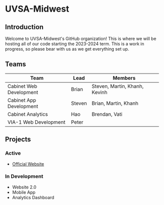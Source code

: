 # UVSA-Midwest

## Introduction

Welcome to UVSA-Midwest's GitHub organization! This is where we will be hosting all of our code starting the 2023-2024 term. This is a work in progress, so please bear with us as we get everything set up.

## Teams

| Team | Lead | Members |
| ---- | --------- | ------------ |
| Cabinet Web Development | Brian | Steven, Martin, Khanh, Kevinh |
| Cabinet App Development | Steven | Brian, Martin, Khanh |
| Cabinet Analytics | Hao | Brendan, Vati |
| VIA-1 Web Development | Peter | |

## Projects

### Active

- [Official Website](https://www.uvsamidwest.org/)

### In Development

- Website 2.0
- Mobile App
- Analytics Dashboard
